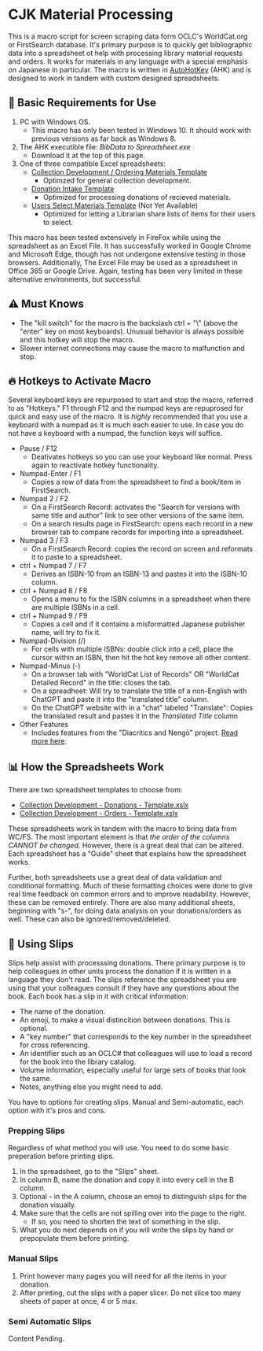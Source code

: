 # CJK Material Processing
This is a macro script for screen scraping data form OCLC's WorldCat.org or FirstSearch database. It's primary purpose is to quickly get bibliographic data into a spreadsheet ot help with processing library material requests and orders. It works for materials in any language with a special emphasis on Japanese in particular. The macro is written in [AutoHotKey](https://www.autohotkey.com/) (AHK) and is designed to work in tandem with custom designed spreadsheets.

## 🔰 Basic Requirements for Use
1. PC with Windows OS.
   - This macro has only been tested in Windows 10. It should work with previous versions as far back as Windows 8.
2. The AHK executible file: *BibData to Spreadsheet.exe*
   - Download it at the top of this page.
3. One of three compatible Excel spreadsheets:
   - [Collection Development / Ordering Materials Template](https://github.com/ahlisbon/CJKmaterialProcessing/blob/master/Collection%20Development%20-%20Orders%20-%20Template.xlsm)
      - Optimzed for general collection development.
   - [Donation Intake Template](https://github.com/ahlisbon/CJKmaterialProcessing/blob/master/Collection%20Development%20-%20Donation%20-%20Template.xlsm)
      - Optimized for processing donations of recieved materials.
   - [Users Select Materials Template]() (Not Yet Available)
      - Optimized for letting a Librarian share lists of items for their users to select.

This macro has been tested extensively in FireFox while using the spreadsheet as an Excel File. It has successfully worked in Google Chrome and Microsoft Edge, though has not undergone extensive testing in those browsers. Additionally, The Excel File may be used as a spreadsheet in Office 365 or Google Drive. Again, testing has been very limited in these alternative environments, but successful.

## ⚠ Must Knows
- The "kill switch" for the macro is the backslash ctrl + "\\" (above the "enter" key on most keyboards). Unusual behavior is always possible and this hotkey will stop the macro.
- Slower internet connections may cause the macro to malfunction and stop.

## 🔥 Hotkeys to Activate Macro
Several keyboard keys are repurposed to start and stop the macro, referred to as "Hotkeys." F1 through F12 and the numpad keys are repuprosed for quick and easy use of the macro. It is *highly* recommended that you use a keyboard with a numpad as it is much each easier to use. In case you do not have a keyboard with a numpad, the function keys will suffice.

- Pause / F12
  - Deativates hotkeys so you can use your keyboard like normal. Press again to reactivate hotkey functionality.
- Numpad-Enter / F1
  - Copies a row of data from the spreadsheet to find a book/item in FirstSearch.
- Numpad 2 / F2
  - On a FirstSearch Record: activates the "Search for versions with same title and author" link to see other versions of the same item.
  - On a search results page in FirstSearch: opens each record in a new browser tab to compare records for importing into a spreadsheet.
- Numpad 3 / F3
  - On a FirstSearch Record: copies the record on screen and reformats it to paste to a spreadsheet.
- ctrl + Numpad 7 / F7
  - Derives an ISBN-10 from an ISBN-13 and pastes it into the ISBN-10 column.
- ctrl + Numpad 8 / F8
  - Opens a menu to fix the ISBN columns in a spreadsheet when there are multiple ISBNs in a cell.
- ctrl + Numpad 9 / F9
  - Copies a cell and if it contains a misformatted Japanese publisher name, will try to fix it.
- Numpad-Division (/)
  - For cells with multiple ISBNs: double click into a cell, place the cursor within an ISBN, then hit the hot key remove all other content. 
- Numpad-Minus (-)
   - On a browser tab with "WorldCat List of Records" OR "WorldCat Detailed Record" in the title: closes the tab.
   - On a spreadheet: Will try to translate the title of a non-English with ChatGPT and paste it into the "translated title" column.
   - On the ChatGPT website with in a "chat" labeled "Translate": Copies the translated result and pastes it in the *Translated Title* column
- Other Features
  - Includes features from the "Diacritics and Nengō" project. [Read more here](https://github.com/ahlisbon/diacriticsAndNengo#typing-vowels-with-diacritics).

## 📊 How the Spreadsheets Work
There are two spreadsheet templates to choose from:
- [Collection Development - Donations - Template.xslx](https://github.com/ahlisbon/CJKmaterialProcessing/blob/master/Collection%20Development%20-%20Donation%20-%20Template.xlsm)
- [Collection Development - Orders - Template.xslx](https://github.com/ahlisbon/CJKmaterialProcessing/blob/master/Collection%20Development%20-%20Orders%20-%20Template.xlsm)

These spreadsheets work in tandem with the macro to bring data from WC/FS. The most important element is that *the order of the columns CANNOT be changed*. However, there is a great deal that can be altered. Each spreadsheet has a "Guide" sheet that explains how the spreadsheet works.

Further, both spreadsheets use a great deal of data validation and conditional formatting. Much of these formatting choices were done to give real time feedback on common errors and to improve readability. However, these can be removed entirely. There are also many additional sheets, beginning with "s-", for doing data analysis on your donations/orders as well. These can also be ignored/removed/deleted.

## 📃 Using Slips

Slips help assist with processsing donations. There primary purpose is to help colleagues in other units process the donation if it is written in a language they don't read. The slips reference the spreadsheet you are using that your colleagues consult if they have any questions about the book. Each book has a slip in it with critical information:
- The name of the donation.
- An emoji, to make a visual distincition between donations. This is optional.
- A "key number" that corresponds to the key number in the spreadsheet for cross referencing.
- An identifier such as an OCLC# that colleagues will use to load a record for the book into the library catalog. 
- Volume information, especially useful for large sets of books that look the same.
- Notes, anything else you might need to add.

You have to options for creating slips. Manual and Semi-automatic, each option with it's pros and cons.

### Prepping Slips
Regardless of what method you will use. You need to do some basic preperation before printing slips.
1. In the spreadsheet, go to the "Slips" sheet.
2. In column B, name the donation and copy it into every cell in the B column.
3. Optional - in the A column, choose an emoji to distinguish slips for the donation visually.
4. Make sure that the cells are not spilling over into the page to the right.
   - If so, you need to shorten the text of something in the slip.
6. What you do next depends on if you will write the slips by hand or prepopulate them before printing.

### Manual Slips
1. Print however many pages you will need for all the items in your donation.
2. After printing, cut the slips with a paper slicer. Do not slice too many sheets of paper at once, 4 or 5 max. 

### Semi Automatic Slips
Content Pending.
